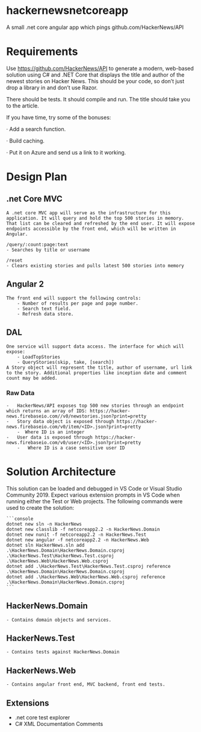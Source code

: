 # hackernewsnetcoreapp
A small .net core angular app which pings github.com/HackerNews/API

# Requirements
Use https://github.com/HackerNews/API to generate a modern, web-based solution using C# and .NET Core that displays the title and author of the newest stories on Hacker News. This should be your code, so don’t just drop a library in and don’t use Razor.

There should be tests. It should compile and run. The title should take you to the article.

 

If you have time, try some of the bonuses:

·         Add a search function.

·         Build caching.

·         Put it on Azure and send us a link to it working.

 

# Design Plan
 ## .net Core MVC
    A .net core MVC app will serve as the infrastructure for this application. It will query and hold the top 500 stories in memory. That list can be cleared and refreshed by the end user. It will expose endpoints accessible by the front end, which will be written in Angular. 

    /query/:count:page:text
    - Searches by title or username

    /reset
    - Clears existing stories and pulls latest 500 stories into memory


    
 ## Angular 2
    The front end will support the following controls:
        - Number of results per page and page number.
        - Search text field.
        - Refresh data store.

 ## DAL
    One service will support data access. The interface for which will expose:
        - LoadTopStories
        - QueryStories(skip, take, [search])
    A Story object will represent the title, author of username, url link to the story. Additional properties like inception date and comment count may be added.

 ### Raw Data
    -   HackerNews/API exposes top 500 new stories through an endpoint which returns an array of IDS: https://hacker-news.firebaseio.com//v0/newstories.json?print=pretty
    -   Story data object is exposed through https://hacker-news.firebaseio.com/v0/item/<ID>.json?print=pretty
        -  Where ID is an integer
    -   User data is exposed through https://hacker-news.firebaseio.com/v0/user/<ID>.json?print=pretty
        -   Where ID is a case sensitive user ID

# Solution Architecture
This solution can be loaded and debugged in VS Code or Visual Studio Community 2019. Expect various extension prompts in VS Code when running either the Test or Web projects. The following commands were used to create the solution:
    
    ```console
    dotnet new sln -n HackerNews
    dotnet new classlib -f netcoreapp2.2 -n HackerNews.Domain
    dotnet new nunit -f netcoreapp2.2 -n HackerNews.Test
    dotnet new angular -f netcoreapp2.2 -n HackerNews.Web
    dotnet sln HackerNews.sln add .\HackerNews.Domain\HackerNews.Domain.csproj .\HackerNews.Test\HackerNews.Test.csproj .\HackerNews.Web\HackerNews.Web.csproj
    dotnet add .\HackerNews.Test\HackerNews.Test.csproj reference .\HackerNews.Domain\HackerNews.Domain.csproj
    dotnet add .\HackerNews.Web\HackerNews.Web.csproj reference .\HackerNews.Domain\HackerNews.Domain.csproj
    ```
 ## HackerNews.Domain
    - Contains domain objects and services.
 ## HackerNews.Test
    - Contains tests against HackerNews.Domain
 ## HackerNews.Web
    - Contains angular front end, MVC backend, front end tests.
 ## Extensions
   - .net core test explorer
   - C# XML Documentation Comments
